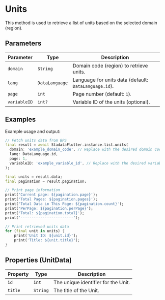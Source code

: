 # Units

This method is used to retrieve a list of units based on the selected domain (region).

## Parameters

| Parameter    | Type           | Description                                           |
| ------------ | -------------- | ----------------------------------------------------- |
| `domain`     | `String`       | Domain code (region) to retrieve units.               |
| `lang`       | `DataLanguage` | Language for units data (default: `DataLanguage.id`). |
| `page`       | `int`          | Page number (default: `1`).                           |
| `variableID` | `int?`         | Variable ID of the units (optional).                  |

## Examples

Example usage and output:

```dart
// Fetch units data from BPS
final result = await StadataFlutter.instance.list.units(
  domain: 'example_domain_code', // Replace with the desired domain code
  lang: DataLanguage.id,
  page: 1,
  variableID: 'example_variable_id', // Replace with the desired variable ID or null
);

final units = result.data;
final pagination = result.pagination;

// Print page information
print('Current page: ${pagination.page}');
print('Total Pages: ${pagination.pages}');
print('Total Data in This Page: ${pagination.count}');
print('PerPage: ${pagination.perPage}');
print('Total: ${pagination.total}');
print('------------------------');

// Print retrieved units data
for (final unit in units) {
    print('Unit ID: ${unit.id}');
    print('Title: ${unit.title}');
}
```

## Properties (UnitData)

| Property | Type     | Description                         |
| -------- | -------- | ----------------------------------- |
| `id`     | `int`    | The unique identifier for the Unit. |
| `title`  | `String` | The title of the Unit.              |
